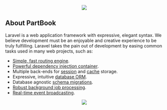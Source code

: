 <p align="center">
    <a href="https://partbook.id" target="_blank"><img src="https://user-images.githubusercontent.com/29521447/152320636-ec74b915-d819-47f5-acf7-4fa4163e5c60.svg"></a>
</p>

## About PartBook

Laravel is a web application framework with expressive, elegant syntax. We believe development must be an enjoyable and creative experience to be truly fulfilling. Laravel takes the pain out of development by easing common tasks used in many web projects, such as:

- [Simple, fast routing engine](https://laravel.com/docs/routing).
- [Powerful dependency injection container](https://laravel.com/docs/container).
- Multiple back-ends for [session](https://laravel.com/docs/session) and [cache](https://laravel.com/docs/cache) storage.
- Expressive, intuitive [database ORM](https://laravel.com/docs/eloquent).
- Database agnostic [schema migrations](https://laravel.com/docs/migrations).
- [Robust background job processing](https://laravel.com/docs/queues).
- [Real-time event broadcasting](https://laravel.com/docs/broadcasting).





<p align="center">
    <img src="https://user-images.githubusercontent.com/29521447/152322767-2dfdd426-69ca-4b2b-90e1-98105e7cc25b.gif">
</p>
